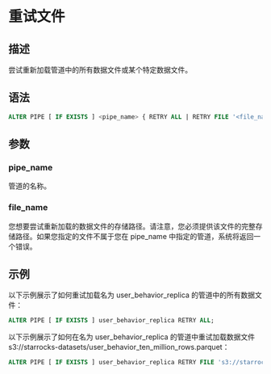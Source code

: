 
# 重试文件

## 描述

尝试重新加载管道中的所有数据文件或某个特定数据文件。

## 语法

```SQL
ALTER PIPE [ IF EXISTS ] <pipe_name> { RETRY ALL | RETRY FILE '<file_name>' }
```

## 参数

### pipe_name

管道的名称。

### file_name

您想要尝试重新加载的数据文件的存储路径。请注意，您必须提供该文件的完整存储路径。如果您指定的文件不属于您在 pipe_name 中指定的管道，系统将返回一个错误。

## 示例

以下示例展示了如何重试加载名为 user_behavior_replica 的管道中的所有数据文件：

```SQL
ALTER PIPE [ IF EXISTS ] user_behavior_replica RETRY ALL;
```

以下示例展示了如何在名为 user_behavior_replica 的管道中重试加载数据文件 s3://starrocks-datasets/user_behavior_ten_million_rows.parquet：

```SQL
ALTER PIPE [ IF EXISTS ] user_behavior_replica RETRY FILE 's3://starrocks-datasets/user_behavior_ten_million_rows.parquet';
```
